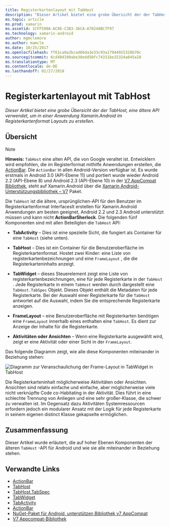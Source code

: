 ```yaml
---
title: Registerkartenlayout mit TabHost
description: "Dieser Artikel bietet eine grobe Übersicht der der TabHost, eine ältere API verwendet, um in einer Anwendung Xamarin.Android im Registerkartenformat Layouts zu erstellen."
ms.topic: article
ms.prod: xamarin
ms.assetid: 1CFF590A-AC86-C3B3-36CA-A70248BC7F97
ms.technology: xamarin-android
author: mgmclemore
ms.author: mamcle
ms.date: 10/25/2017
ms.openlocfilehash: ff61ca0a2bca466da3e33c93a17944915328b70c
ms.sourcegitcommit: 6cd40d190abe38edd50fc74331be15324a845a28
ms.translationtype: MT
ms.contentlocale: de-DE
ms.lasthandoff: 02/27/2018
---
```

# <a name="tab-layout-with-tabhost"></a>Registerkartenlayout mit TabHost

_Dieser Artikel bietet eine grobe Übersicht der der TabHost, eine ältere API verwendet, um in einer Anwendung Xamarin.Android im Registerkartenformat Layouts zu erstellen._

<a name="Overview" />

## <a name="overview"></a>Übersicht

> [!NOTE]
> **Hinweis:** `TabHost` eine alten API, die von Google veraltet ist. Entwicklern wird empfohlen, die im Registerformat mithilfe Anwendungen erstellen, die [ActionBar](~/android/user-interface/controls/action-bar.md). Die `ActionBar` in allen Android-Version verfügbar ist. Es wurde erstmals in Android 3.0 (API-Ebene 11) und portiert wurde wieder Android 2.2 (API-Ebene 8) und Android 2.3 (API-Ebene 10) in der [V7 AppCompat Bibliothek](http://developer.android.com/tools/support-library/features.html#v7-appcompat), steht auf Xamarin.Android über die [Xamarin Android-Unterstützungsbibliothek – V7](https://www.nuget.org/packages/Xamarin.Android.Support.v7.AppCompat/) Paket.

Die `TabHost` ist die ältere, ursprünglichen-API für den Benutzer im Registerkartenformat InterfacesIt erstellen für Xamarin.Android Anwendungen am besten geeignet, Android 2.2 und 2.3 Android unterstützt müssen und kann nicht **ActionBarSherlock**.
Die folgenden fünf Komponenten sind mit allen Beteiligten die `TabHost` API:

-  **TabActivity** &ndash; Dies ist eine spezielle Sicht, die fungiert als Container für eine `TabHost` (siehe unten).

-  **TabHost** &ndash; Dies ist ein Container für die Benutzeroberfläche im Registerkartenformat. Hostet zwei Kinder: eine Liste von registerkartenbezeichnungen und eine `FrameLayout` , die die Registerkarteninhalts anzeigt.

-  **TabWidget** &ndash; dieses Steuerelement zeigt eine Liste von registerkartenbezeichnungen, eine für jede Registerkarte in der `TabHost` . Jede Registerkarte in einem `TabHost` werden durch dargestellt eine `TabHost.TabSpec` Objekt. Dieses Objekt enthält die Metadaten für jede Registerkarte. Bei der Auswahl einer Registerkarte für die `TabHost` antwortet auf die Auswahl, indem Sie die entsprechende Registerkarte anzeigen.

-  **FrameLayout** &ndash; eine Benutzeroberfläche mit Registerkarten benötigen eine `FrameLayout` innerhalb eines enthalten eine `TabHost`. Es dient zur Anzeige der Inhalte für die Registerkarte.

-  **Aktivitäten oder Ansichten** &ndash; Wenn eine Registerkarte ausgewählt wird, zeigt er eine Aktivität oder einer Sicht in der `FrameLayout`.

Das folgende Diagramm zeigt, wie alle diese Komponenten miteinander in Beziehung stehen:

![Diagramm zur Veranschaulichung der Frame-Layout in TabWidget in TabHost](tab-host-images/image03.png)

Die Registerkarteninhalt möglicherweise Aktivitäten oder Ansichten. Ansichten sind relativ einfache und einfache, aber möglicherweise viele nicht verknüpfte Code co-Habitating in der Aktivität. Dies führt in eine schlechte Trennung von Anliegen und eine sehr großer-Klasse, die schwer zu verwalten ist. Im Gegensatz dazu Aktivitäten Systemressourcen erfordern jedoch ein modularer Ansatz mit der Logik für jede Registerkarte in seinem eigenen distinct Klasse gekapselte ermöglichen.

<a name="Summary" />

## <a name="summary"></a>Zusammenfassung

Dieser Artikel wurde erläutert, die auf hoher Ebenen Komponenten der älteren `TabHost` -API für Android und wie sie alle miteinander in Beziehung stehen.



## <a name="related-links"></a>Verwandte Links

- [ActionBar](http://developer.android.com/guide/topics/ui/actionbar.html)
- [TabHost](https://developer.xamarin.com/api/type/Android.Widget.TabHost/)
- [TabHost.TabSpec](https://developer.xamarin.com/api/type/Android.Widget.TabHost+TabSpec/)
- [TabWidget](https://developer.xamarin.com/api/type/Android.Widget.TabWidget/)
- [TabActivity](https://developer.xamarin.com/api/type/Android.App.TabActivity/)
- [ActionBar](http://developer.android.com/guide/topics/ui/actionbar.html)
- [NuGet-Paket für Android, unterstützen Bibliothek v7 AppCompat](https://www.nuget.org/packages/Xamarin.Android.Support.v7.AppCompat/)
- [V7 Appcompat-Bibliothek](http://developer.android.com/tools/support-library/features.html#v7-appcompat)
